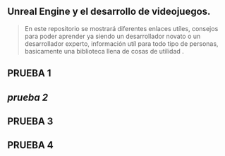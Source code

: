 ## **Unreal Engine y el desarrollo de videojuegos.**
> En este repositorio se mostrará diferentes enlaces utíles, consejos para poder aprender ya siendo un desarrollador novato o un desarrollador experto, información utíl para todo tipo de personas, basicamente una biblioteca llena de cosas de utilidad .

## PRUEBA 1
## *prueba 2*

## PRUEBA 3

## __PRUEBA 4__
